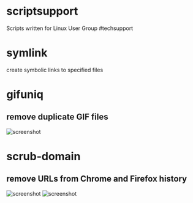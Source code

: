 # scriptsupport
Scripts written for Linux User Group #techsupport

symlink
=======
create symbolic links to specified files

gifuniq
=======
remove duplicate GIF files
--------
![screenshot](screenshot-gifuniq.png)

scrub-domain 
=======
remove URLs from Chrome and Firefox history
--------
![screenshot](screenshot-scrub-domain1.png)
![screenshot](screenshot-scrub-domain2.png)
